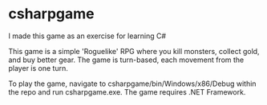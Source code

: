 # csharpgame
I made this game as an exercise for learning C#

This game is a simple 'Roguelike' RPG where you kill monsters, collect gold, and buy better gear. The game is turn-based, each movement from the player is one turn.

To play the game, navigate to csharpgame/bin/Windows/x86/Debug within the repo and run csharpgame.exe.
The game requires .NET Framework.
